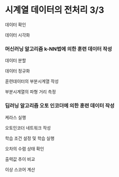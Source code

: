 # 시계열 데이터의 전처리 3/3

데이터 확인 

데이터 시각화

### 머신러닝 알고리즘 k-NN법에 의한 훈련 데이터 작성

데이터 분할

데이터 정규화

훈련데이터의 부분시계열 작성

부분시계열의 파형 거리 측정

### 딥러닝 알고리즘 오토 인코더에 의한 훈련 데이터 작성

케라스 실행

오토인코더 네트워크 작성

학습 조건 설정 및 학습 실행

오차의 수렴 상태 확인

출력값 추이 비교

이상 스코어 계산